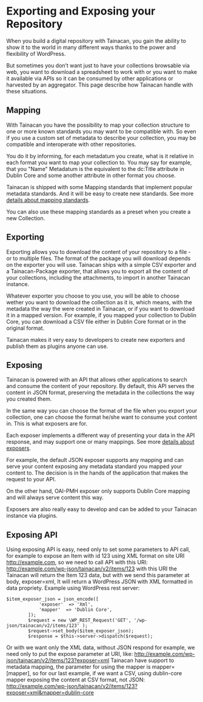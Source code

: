 # Exporting and Exposing your Repository

When you build a digital repository with Tainacan, you gain the ability to show it to the world in many different ways thanks to the power and flexibility of WordPress.

But sometimes you don’t want just to have your collections browsable via web, you want to download a spreadsheet to work with or you want to make it available via APIs so it can be consumed by other applications or harvested by an aggregator. This page describe how Tainacan handle with these situations.

## Mapping

With Tainacan you have the possibility to map your collection structure to one or more known standards you may want to be compatible with. So even if you use a custom set of metadata to describe your collection, you may be compatible and interoperate with other repositories.

You do it by informing, for each metadatum you create, what is it relative in each format you want to map your collection to. You may say for example, that you "Name" Metadatum is the equivalent to the dc:Title attribute in Dublin Core and some another attribute in other format you choose.

Tainacan is shipped with some Mapping standards that implement popular metadata standards. And it will be easy to create new standards.  See more [details about mapping standards](mapping-standards.md). 

You can also use these mapping standards as a preset when you create a new Collection.

## Exporting

Exporting allows you to download the content of your repository to a file - or to multiple files. The format of the package you will download depends on the exporter you will use. Tainacan ships with a simple CSV exporter and a Tainacan-Package exporter, that allows you to export all the content of your collections, including the attachments, to import in another Tainacan instance.

Whatever exporter you choose to you use, you will be able to choose wether you want to download the collection as it is, which means, with the metadata the way the were created in Tainacan, or if you want to download it in a mapped version. For example, if you mapped your collection to Dublin Core, you can download a CSV file either in Dublin Core format or in the original format.

Tainacan makes it very easy to developers to create new exporters and publish them as plugins anyone can use.

## Exposing

Tainacan is powered with an API that allows other applications to search and consume the content of your repository. By default, this API serves the content in JSON format, preserving the metadata in the collections the way you created them.

In the same way you can choose the format of the file when you export your collection, one can choose the format he/she want to consume yout content in. This is what exposers are for.

Each exposer implements a different way of presenting your data in the API response, and may support one or many mappings. See more [details about exposers](exposers.md).

For example, the default JSON exposer supports any mapping and can serve your content exposing any metadata standard you mapped your content to. The decision is in the hands of the application that makes the request to your API.

On the other hand, OAI-PMH exposer only supports Dublin Core mapping and will always serve content this way.

Exposers are also really easy to develop and can be added to your Tainacan instance via plugins.

## Exposing API

Using exposing API is easy, need only to set some parameters to API call, for example to expose an Item with id 123 using XML format on site URI http://example.com, so we need to call API with this URI: http://example.com/wp-json/tainacan/v2/items/123 with this URI the Tainacan will return the Item 123 data, but with we send this parameter at body, exposer=xml, It will return a WordPress JSON with XML formatted in data propriety.
Example using WordPress rest server:

	$item_exposer_json = json_encode([
				'exposer'  => 'Xml',
				'mapper'  => 'Dublin Core',
			]);
			$request = new \WP_REST_Request('GET', '/wp-json/tainacan/v2/items/123' );
			$request->set_body($item_exposer_json);
			$response = $this->server->dispatch($request);


Or with we want only the XML data, without JSON respond  for example, we need only to put the expose parameter at URI, like:
http://example.com/wp-json/tainacan/v2/items/123?exposer=xml
Tainacan have support to metadata mapping, the parameter for using the mapper is  mapper=[mapper], so for our last example, if we want a CSV, using dublin-core mapper exposing the content at CSV format, not JSON:
http://example.com/wp-json/tainacan/v2/items/123?exposer=xml&mapper=dublin-core

